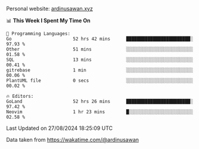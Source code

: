 Personal website: [ardinusawan.xyz](https://ardinusawan.xyz)

<!--START_SECTION:waka-->
📊 **This Week I Spent My Time On** 

```text
💬 Programming Languages: 
Go                       52 hrs 42 mins      ████████████████████████░   97.93 % 
Other                    51 mins             ░░░░░░░░░░░░░░░░░░░░░░░░░   01.58 % 
SQL                      13 mins             ░░░░░░░░░░░░░░░░░░░░░░░░░   00.41 % 
gitrebase                1 min               ░░░░░░░░░░░░░░░░░░░░░░░░░   00.06 % 
PlantUML file            0 secs              ░░░░░░░░░░░░░░░░░░░░░░░░░   00.02 % 

🔥 Editors: 
GoLand                   52 hrs 26 mins      ████████████████████████░   97.42 % 
Neovim                   1 hr 23 mins        █░░░░░░░░░░░░░░░░░░░░░░░░   02.58 % 
```


 Last Updated on 27/08/2024 18:25:09 UTC
<!--END_SECTION:waka-->
Data taken from https://wakatime.com/@ardinusawan
